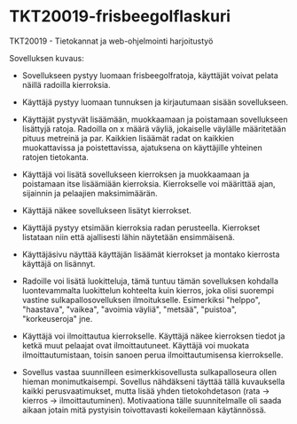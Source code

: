 # TKT20019-frisbeegolflaskuri
TKT20019 - Tietokannat ja web-ohjelmointi harjoitustyö

Sovelluksen kuvaus:
* Sovellukseen pystyy luomaan frisbeegolfratoja, käyttäjät voivat pelata näillä radoilla kierroksia.

* Käyttäjä pystyy luomaan tunnuksen ja kirjautumaan sisään sovellukseen.

* Käyttäjät pystyvät lisäämään, muokkaamaan ja poistamaan sovellukseen lisättyjä ratoja. Radoilla on x määrä väyliä, jokaiselle väylälle määritetään pituus metreinä ja par. Kaikkien lisäämät radat on kaikkien muokattavissa ja poistettavissa, ajatuksena on käyttäjille yhteinen ratojen tietokanta.

* Käyttäjä voi lisätä sovellukseen kierroksen ja muokkaamaan ja poistamaan itse lisäämiään kierroksia. Kierrokselle voi määrittää ajan, sijainnin ja pelaajien maksimimäärän.

* Käyttäjä näkee sovellukseen lisätyt kierrokset.

* Käyttäjä pystyy etsimään kierroksia radan perusteella. Kierrokset listataan niin että ajallisesti lähin näytetään ensimmäisenä.

* Käyttäjäsivu näyttää käyttäjän lisäämät kierrokset ja montako kierrosta käyttäjä on lisännyt.

* Radoille voi lisätä luokitteluja, tämä tuntuu tämän sovelluksen kohdalla luontevammalta luokittelun kohteelta kuin kierros, joka olisi suorempi vastine sulkapallosovelluksen ilmoitukselle. Esimerkiksi "helppo", "haastava", "vaikea", "avoimia väyliä", "metsää", "puistoa", "korkeuseroja" jne.

* Käyttäjä voi ilmoittautua kierrokselle. Käyttäjä näkee kierroksen tiedot ja ketkä muut pelaajat ovat ilmoittautuneet. Käyttäjä voi muokata ilmoittautumistaan, toisin sanoen perua ilmoittautumisensa kierrokselle.

* Sovellus vastaa suunnilleen esimerkkisovellusta sulkapalloseura ollen hieman monimutkaisempi. Sovellus nähdäkseni täyttää tällä kuvauksella kaikki perusvaatimukset, mutta lisää yhden tietokohdetason (rata -> kierros -> ilmoittautuminen). Motivaationa tälle suunnitelmalle oli saada aikaan jotain mitä pystyisin toivottavasti kokeilemaan käytännössä.